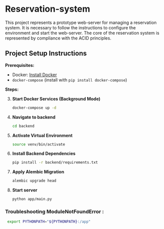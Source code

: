# Reservation-system

This project represents a prototype web-server for managing a reservation system. It is necessary to follow the instructions to configure the environment and start the web-server. The core of the reservation system is represented by compliance with the ACID principles.

## Project Setup Instructions

**Prerequisites:**

* Docker: [Install Docker](https://docs.docker.com/engine/install/)
* `docker-compose` (install with `pip install docker-compose`)

**Steps:**

3. **Start Docker Services (Background Mode)**
   ```bash
   docker-compose up -d

2. **Navigate to backend**
   ```bash
   cd backend

3. **Activate Virtual Environment**
    ```bash
    source venv/bin/activate

4. **Install Backend Dependencies**
    ```bash
    pip install -r backend/requirements.txt

5. **Apply Alembic Migration**
    ```bash
    alembic upgrade head

6. **Start server**
    ```bash
    python app/main.py

### Troubleshooting ModuleNotFoundError :
```bash
 export PYTHONPATH="${PYTHONPATH}:/app"

